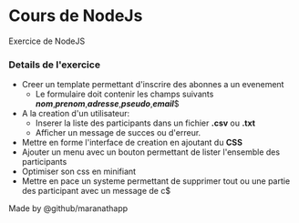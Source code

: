 # Cours de NodeJs

Exercice de NodeJS

### Details de l'exercice

- Creer un template permettant d'inscrire des abonnes a un evenement
  - Le formulaire doit contenir les champs suivants **_nom_**,**_prenom_**,**_adresse_**,**_pseudo_**,**_email_**$
- A la creation d'un utilisateur:
  - Inserer la liste des participants dans un fichier **.csv** ou **.txt**
  - Afficher un message de succes ou d'erreur.
- Mettre en forme l'interface de creation en ajoutant du **CSS**
- Ajouter un menu avec un bouton permettant de lister l'ensemble des participants
- Optimiser son css en minifiant
- Mettre en pace un systeme permettant de supprimer tout ou une partie des participant avec un message de c$


Made by @github/maranathapp
